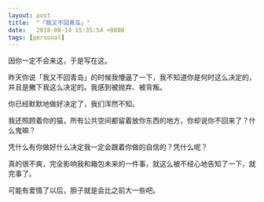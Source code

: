 ```yaml
---
layout: post
title:  "「我又不回青岛」"
date:   2018-08-14 15:35:54 +0800
tags: [personal]
---
```




因你一定不会来这，于是写在这。  

昨天你说「我又不回青岛」的时候我懵逼了一下，我不知道你是何时这么决定的，并且是撇下我这么决定的。我感到被抛弃、被背叛。  

你已经默默地做好决定了，我们浑然不知。  

我还照顾着你的猫，所有公共空间都留着放你东西的地方，你却说你不回来了？什么鬼嘛？  

凭什么有你做好什么决定我一定会跟着你做的自信的？凭什么呢？  

真的很不爽，完全影响我和箱包未来的一件事，就这么被不经心地告知了一下，就完事了。  

可能有爱情了以后，胆子就是会比之前大一些吧。  

